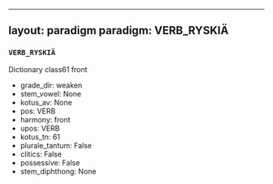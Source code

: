 
---
layout: paradigm
paradigm: VERB_RYSKIÄ
---
### ` VERB_RYSKIÄ `

Dictionary class61 front
* grade_dir: weaken
* stem_vowel: None
* kotus_av: None
* pos: VERB
* harmony: front
* upos: VERB
* kotus_tn: 61
* plurale_tantum: False
* clitics: False
* possessive: False
* stem_diphthong: None
